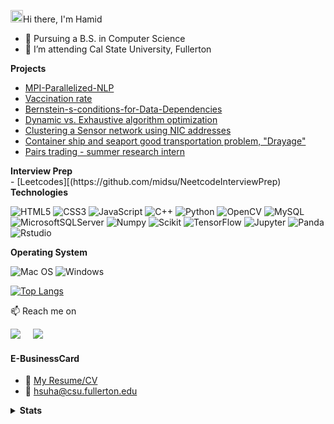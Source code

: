 <img src="https://media.giphy.com/media/hvRJCLFzcasrR4ia7z/giphy.gif" width="20px"></a>Hi there, I'm Hamid 


- 🔭 Pursuing a B.S. in Computer Science
- 🌱 I’m attending Cal State University, Fullerton

<summary><b>Projects</b></summary> 

- [MPI-Parallelized-NLP](https://github.com/midsu/MPI-Parallelized-NLP)
- [Vaccination rate](https://github.com/midsu/vaccinationRate)
- [Bernstein-s-conditions-for-Data-Dependencies](https://github.com/midsu/Bernstein-s-conditions-for-Data-Dependencies)
- [Dynamic vs. Exhaustive algorithm optimization](https://github.com/midsu/Algorithm_CPSC_335)
- [Clustering a Sensor network using NIC addresses](https://github.com/midsu/Algorithm_CPSC_335/tree/main/Project-3)
- [Container ship and seaport good transportation problem, "Drayage"](https://github.com/midsu/Algorithm_CPSC_335/blob/main/Project-2/Project%202%20Requirements%20335.01%20(1).pdf)
- [Pairs trading - summer research intern](https://github.com/midsu/Pairs_Trading)

<summary><b>Interview Prep</b></summary> 
- [Leetcodes][(https://github.com/midsu/NeetcodeInterviewPrep)


<summary><b>Technologies</b></summary> 

![HTML5](https://img.shields.io/badge/-HTML5-%23E44D27?style=flat-square&logo=html5&logoColor=ffffff)
![CSS3](https://img.shields.io/badge/-CSS3-%231572B6?style=flat-square&logo=css3)
![JavaScript](https://img.shields.io/badge/-JavaScript-%23F7DF1C?style=flat-square&logo=javascript&logoColor=000000&labelColor=%23F7DF1C&color=%23FFCE5A)
![C++](https://img.shields.io/badge/c++-%2300599C.svg?style=flat-square&logo=c%2B%2B&logoColor=white) ![Python](https://img.shields.io/badge/python-3670A0?style=flat-square&logo=python&logoColor=ffdd54) ![OpenCV](https://img.shields.io/badge/opencv-%23white.svg?style=for-the-badg&logo=opencv&logoColor=white) ![MySQL](https://img.shields.io/badge/mysql-%2300f.svg?style=for-the-badg&logo=mysql&logoColor=white) 
![MicrosoftSQLServer](https://img.shields.io/badge/Microsoft%20SQL%20Sever-CC2927?style=for-the-badg&logo=microsoft%20sql%20server&logoColor=white) 
![Numpy](https://img.shields.io/badge/Numpy-777BB4?style=flat-square&logo=numpy&logoColor=white) ![Scikit](https://img.shields.io/badge/scikit_learn-F7931E?style=flat-squaree&logo=scikit-learn&logoColor=white) ![TensorFlow](https://img.shields.io/badge/TensorFlow-FF6F00?style=flat-square&logo=TensorFlow&logoColor=white) ![Jupyter](https://img.shields.io/badge/Jupyter-F37626.svg?&style=flat-square&logo=Jupyter&logoColor=white) ![Panda](https://img.shields.io/badge/Pandas-2C2D72?style=flat-square&logo=pandas&logoColor=white) ![Rstudio](https://img.shields.io/badge/RStudio-75AADB?style=flat-square&logo=RStudio&logoColor=white) 


<!--
<summary><b>Version control</b></summary> 

![Git](https://img.shields.io/badge/-Git-%23F05032?style=flat-square&logo=git&logoColor=%23ffffff)
![VS Code](https://img.shields.io/badge/-VSCode-%23007ACC?style=flat-square&logo=visual-studio-code)
-->

<summary><b>Operating System</b></summary> 

![Mac OS](https://img.shields.io/badge/mac%20os-000000?style=for-the-badg&logo=macos&logoColor=F0F0F0) ![Windows](https://img.shields.io/badge/Windows-0078D6?style=for-the-badg&logo=windows&logoColor=white)

[![Top Langs](https://github-readme-stats.vercel.app/api/top-langs/?username=midsu&layout=compact)](https://github.com/midsuh/github-readme-stats)


📫 Reach me on
<p align="left">
  <a target="_blank"href="https://www.linkedin.com/in/hamid-suha/"><img src="https://img.shields.io/badge/linkedin-%230077B5.svg?&style=for-the-badge&logo=linkedin&logoColor=white" /></a>&nbsp;&nbsp;&nbsp;&nbsp;
  <a href="mailto:hsirusaf@gmail.com?subject=Hello%20Ileri,%20From%20Github"><img src="https://img.shields.io/badge/gmail-%23D14836.svg?&style=for-the-badge&logo=gmail&logoColor=white" /></a>&nbsp;&nbsp;&nbsp;&nbsp;
</p>

#### E-BusinessCard
- :paperclip: [My Resume/CV](link...)
- :email: hsuha@csu.fullerton.edu  

<details>
  <summary><b>Stats</b></summary>

   <div>
  <a href="https://github.com/midsu">
  <img height="180em" src="https://github-readme-stats.vercel.app/api?username=midsu&show_icons=true&theme=dracula&include_all_commits=true&count_private=true"/> 

</div>
</details>
<br>

